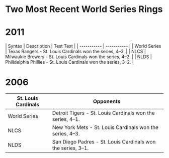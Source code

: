 # Two Most Recent World Series Rings

# 2011
| Syntax      | Description | Test Text     | 
| ----------- | ----------- |
| World Series | Texas Rangers - St. Louis Cardinals won the series, 4–3. |
| NLCS | Milwaukie Brewers - St. Louis Cardinals won the series, 4–2. |
| NLDS | Philidelphia Phillies - St. Louis Cardinals won the series, 3–2. |

# 2006
| St. Louis Cardinals | Opponents |
| ----------- | ----------- |
| World Series | Detroit Tigers - St. Louis Cardinals won the series, 4–1. |
| NLCS | New York Mets -  St. Louis Cardinals won the series, 4–3. |
| NLDS | San Diego Padres - St. Louis Cardinals won the series, 3–1. |
